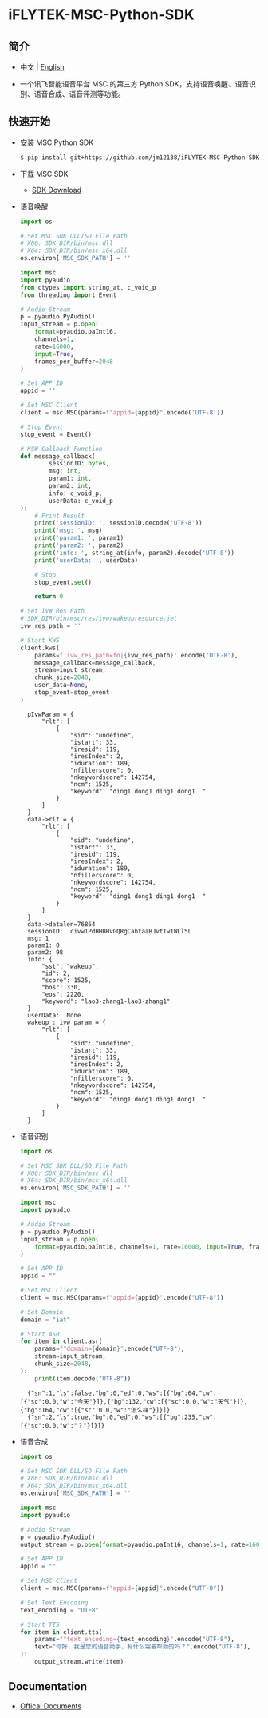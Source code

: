 # iFLYTEK-MSC-Python-SDK

## 简介

* 中文 | [English](./README.md)

* 一个讯飞智能语音平台 MSC 的第三方 Python SDK，支持语音唤醒、语音识别、语音合成、语音评测等功能。

## 快速开始
* 安装 MSC Python SDK

    ```bash
    $ pip install git+https://github.com/jm12138/iFLYTEK-MSC-Python-SDK
    ```

* 下载 MSC SDK

    * [SDK Download](https://www.xfyun.cn/sdk/dispatcher)

* 语音唤醒

    ```python
    import os

    # Set MSC SDK DLL/SO File Path
    # X86: SDK_DIR/bin/msc.dll
    # X64: SDK_DIR/bin/msc_x64.dll
    os.environ['MSC_SDK_PATH'] = ''

    import msc
    import pyaudio
    from ctypes import string_at, c_void_p
    from threading import Event

    # Audio Stream
    p = pyaudio.PyAudio()
    input_stream = p.open(
        format=pyaudio.paInt16,
        channels=1,
        rate=16000,
        input=True,
        frames_per_buffer=2048
    )

    # Set APP ID
    appid = '' 

    # Set MSC Client
    client = msc.MSC(params=f"appid={appid}".encode('UTF-8'))

    # Stop Event
    stop_event = Event()

    # KSW Callback Function
    def message_callback(
            sessionID: bytes,
            msg: int,
            param1: int,
            param2: int,
            info: c_void_p,
            userData: c_void_p
    ):
        # Print Result
        print('sessionID: ', sessionID.decode('UTF-8'))
        print('msg: ', msg)
        print('param1: ', param1)
        print('param2: ', param2)
        print('info: ', string_at(info, param2).decode('UTF-8'))
        print('userData: ', userData)

        # Stop
        stop_event.set()

        return 0

    # Set IVW Res Path
    # SDK_DIR/bin/msc/res/ivw/wakeupresource.jet
    ivw_res_path = ''

    # Start KWS
    client.kws(
        params=f'ivw_res_path=fo|{ivw_res_path}'.encode('UTF-8'),
        message_callback=message_callback,
        stream=input_stream,
        chunk_size=2048,
        user_data=None,
        stop_event=stop_event
    )
    ```

        pIvwParam = {
            "rlt": [
                {
                    "sid": "undefine",
                    "istart": 33,
                    "iresid": 119,
                    "iresIndex": 2,
                    "iduration": 189,
                    "nfillerscore": 0,
                    "nkeywordscore": 142754,
                    "ncm": 1525,
                    "keyword": "ding1 dong1 ding1 dong1  "
                }
            ]
        }
        data->rlt = {
            "rlt": [
                {
                    "sid": "undefine",
                    "istart": 33,
                    "iresid": 119,
                    "iresIndex": 2,
                    "iduration": 189,
                    "nfillerscore": 0,
                    "nkeywordscore": 142754,
                    "ncm": 1525,
                    "keyword": "ding1 dong1 ding1 dong1  "
                }
            ]
        }
        data->datalen=76864
        sessionID:  civw1PdHHBHvGQRgCahtaaBJvtTw1WLl5L
        msg: 1
        param1: 0
        param2: 98
        info: {
            "sst": "wakeup",
            "id": 2,
            "score": 1525,
            "bos": 330,
            "eos": 2220,
            "keyword": "lao3-zhang1-lao3-zhang1"
        }
        userData:  None
        wakeup : ivw param = {
            "rlt": [
                {
                    "sid": "undefine",
                    "istart": 33,
                    "iresid": 119,
                    "iresIndex": 2,
                    "iduration": 189,
                    "nfillerscore": 0,
                    "nkeywordscore": 142754,
                    "ncm": 1525,
                    "keyword": "ding1 dong1 ding1 dong1  "
                }
            ]
        }

* 语音识别

    ```python
    import os

    # Set MSC SDK DLL/SO File Path
    # X86: SDK_DIR/bin/msc.dll
    # X64: SDK_DIR/bin/msc_x64.dll
    os.environ['MSC_SDK_PATH'] = ''

    import msc
    import pyaudio

    # Audio Stream
    p = pyaudio.PyAudio()
    input_stream = p.open(
        format=pyaudio.paInt16, channels=1, rate=16000, input=True, frames_per_buffer=2048
    )

    # Set APP ID
    appid = ""

    # Set MSC Client
    client = msc.MSC(params=f"appid={appid}".encode("UTF-8"))

    # Set Domain
    domain = "iat"

    # Start ASR
    for item in client.asr(
        params=f"domain={domain}".encode("UTF-8"),
        stream=input_stream,
        chunk_size=2048,
    ):
        print(item.decode("UTF-8"))
    ```

        {"sn":1,"ls":false,"bg":0,"ed":0,"ws":[{"bg":64,"cw":[{"sc":0.0,"w":"今天"}]},{"bg":132,"cw":[{"sc":0.0,"w":"天气"}]},{"bg":164,"cw":[{"sc":0.0,"w":"怎么样"}]}]}
        {"sn":2,"ls":true,"bg":0,"ed":0,"ws":[{"bg":235,"cw":[{"sc":0.0,"w":"？"}]}]}

* 语音合成

    ```python
    import os

    # Set MSC SDK DLL/SO File Path
    # X86: SDK_DIR/bin/msc.dll
    # X64: SDK_DIR/bin/msc_x64.dll
    os.environ['MSC_SDK_PATH'] = ''

    import msc
    import pyaudio

    # Audio Stream
    p = pyaudio.PyAudio()
    output_stream = p.open(format=pyaudio.paInt16, channels=1, rate=16000, output=True)

    # Set APP ID
    appid = ""

    # Set MSC Client
    client = msc.MSC(params=f"appid={appid}".encode("UTF-8"))

    # Set Text Encoding
    text_encoding = "UTF8"

    # Start TTS
    for item in client.tts(
        params=f"text_encoding={text_encoding}".encode("UTF-8"),
        text="你好，我是您的语音助手，有什么需要帮助的吗？".encode("UTF-8"),
    ):
        output_stream.write(item)
    ```

## Documentation

* [Offical Documents](https://www.xfyun.cn/doc/mscapi/Windows&Linux/wlapi.html)
